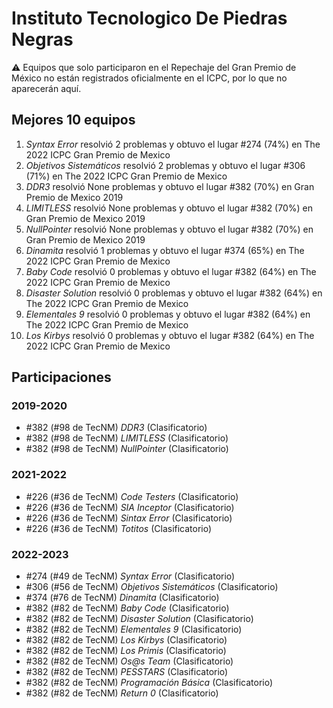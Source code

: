 # Instituto Tecnologico De Piedras Negras

:warning: Equipos que solo participaron en el Repechaje del Gran Premio de México no están registrados oficialmente en el ICPC, por lo que no aparecerán aquí.

## Mejores 10 equipos

1. _Syntax Error_ resolvió 2 problemas y obtuvo el lugar #274 (74%) en The 2022 ICPC Gran Premio de Mexico
1. _Objetivos Sistemáticos_ resolvió 2 problemas y obtuvo el lugar #306 (71%) en The 2022 ICPC Gran Premio de Mexico
1. _DDR3_ resolvió None problemas y obtuvo el lugar #382 (70%) en Gran Premio de Mexico 2019
1. _LIMITLESS_ resolvió None problemas y obtuvo el lugar #382 (70%) en Gran Premio de Mexico 2019
1. _NullPointer_ resolvió None problemas y obtuvo el lugar #382 (70%) en Gran Premio de Mexico 2019
1. _Dinamita_ resolvió 1 problemas y obtuvo el lugar #374 (65%) en The 2022 ICPC Gran Premio de Mexico
1. _Baby Code_ resolvió 0 problemas y obtuvo el lugar #382 (64%) en The 2022 ICPC Gran Premio de Mexico
1. _Disaster Solution_ resolvió 0 problemas y obtuvo el lugar #382 (64%) en The 2022 ICPC Gran Premio de Mexico
1. _Elementales 9_ resolvió 0 problemas y obtuvo el lugar #382 (64%) en The 2022 ICPC Gran Premio de Mexico
1. _Los Kirbys_ resolvió 0 problemas y obtuvo el lugar #382 (64%) en The 2022 ICPC Gran Premio de Mexico

## Participaciones

### 2019-2020

- #382 (#98 de TecNM) _DDR3_ (Clasificatorio)
- #382 (#98 de TecNM) _LIMITLESS_ (Clasificatorio)
- #382 (#98 de TecNM) _NullPointer_ (Clasificatorio)

### 2021-2022

- #226 (#36 de TecNM) _Code Testers_ (Clasificatorio)
- #226 (#36 de TecNM) _SIA Inceptor_ (Clasificatorio)
- #226 (#36 de TecNM) _Sintax Error_ (Clasificatorio)
- #226 (#36 de TecNM) _Totitos_ (Clasificatorio)

### 2022-2023

- #274 (#49 de TecNM) _Syntax Error_ (Clasificatorio)
- #306 (#56 de TecNM) _Objetivos Sistemáticos_ (Clasificatorio)
- #374 (#76 de TecNM) _Dinamita_ (Clasificatorio)
- #382 (#82 de TecNM) _Baby Code_ (Clasificatorio)
- #382 (#82 de TecNM) _Disaster Solution_ (Clasificatorio)
- #382 (#82 de TecNM) _Elementales 9_ (Clasificatorio)
- #382 (#82 de TecNM) _Los Kirbys_ (Clasificatorio)
- #382 (#82 de TecNM) _Los Primis_ (Clasificatorio)
- #382 (#82 de TecNM) _Os@s Team_ (Clasificatorio)
- #382 (#82 de TecNM) _PESSTARS_ (Clasificatorio)
- #382 (#82 de TecNM) _Programación Básica_ (Clasificatorio)
- #382 (#82 de TecNM) _Return  0_ (Clasificatorio)



